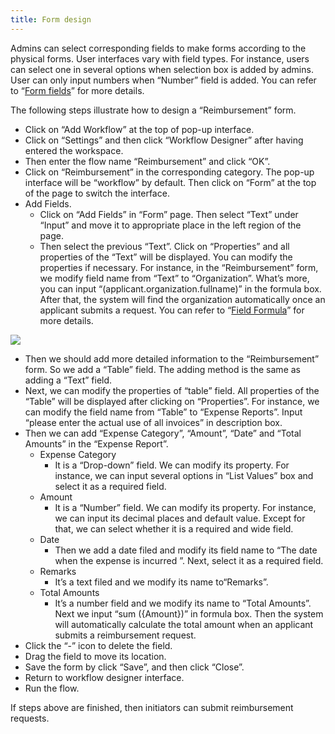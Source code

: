 ```yaml
---
title: Form design
---
```


Admins can select corresponding fields to make forms according to the physical forms. User interfaces vary with field types. For instance, users can select one in several options when selection box is added by admins. User can only input numbers when “Number” field is added. You can refer to “[Form fields](form_fields.md)” for more details.

The following steps illustrate how to design a “Reimbursement” form.
- Click on “Add Workflow” at the top of pop-up interface.
- Click on “Settings” and then click “Workflow Designer” after having entered the workspace.
- Then enter the flow name “Reimbursement” and click “OK”.
- Click on “Reimbursement” in the corresponding category. The pop-up interface will be “workflow” by default. Then click on “Form” at the top of the page to switch the interface.
- Add Fields.
  - Click on “Add Fields” in “Form” page. Then select “Text” under “Input” and move it to appropriate place in the left region of the page.
  - Then select the previous “Text”. Click on “Properties” and all properties of the “Text” will be displayed. You can modify the properties if necessary. For instance, in the “Reimbursement” form, we modify field name from “Text” to “Organization”. What’s more, you can input “(applicant.organization.fullname)” in the formula box. After that, the system will find the organization automatically once an applicant submits a request. You can refer to “[Field Formula](form_formula.md)” for more details.
  
![](/assets/us/workflow/14.png)
  - Then we should add more detailed information to the “Reimbursement” form. So we add a “Table” field. The adding method is the same as adding a “Text” field.
  - Next, we can modify the properties of “table” field. All properties of the “Table” will be displayed after clicking on “Properties”. For instance, we can modify the field name from “Table” to “Expense Reports”. Input “please enter the actual use of all invoices” in description box.
- Then we can add “Expense Category”, “Amount”, “Date” and “Total Amounts” in the “Expense Report”.
  - Expense Category
      - It is a “Drop-down” field. We can modify its property. For instance, we can input several options in “List Values” box and select it as a required field.
  - Amount
      - It is a “Number” field. We can modify its property. For instance, we can input its decimal places and default value. Except for that, we can select whether it is a required and wide field.
  -	Date
      - Then we add a date filed and modify its field name to “The date when the expense is incurred ”. Next, select it as a required field.
  - Remarks
      - It’s a text filed and we modify its name to“Remarks”.
  - Total Amounts
      - It’s a number field and we modify its name to “Total Amounts”. Next we input “sum ({Amount})” in formula box. Then the system will automatically calculate the total amount when an applicant submits a reimbursement request.
- Click the “-” icon to delete the field.
- Drag the field to move its location.
- Save the form by click “Save”, and then click “Close”.
- Return to workflow designer interface. 
- Run the flow.

If steps above are finished, then initiators can submit reimbursement requests.

